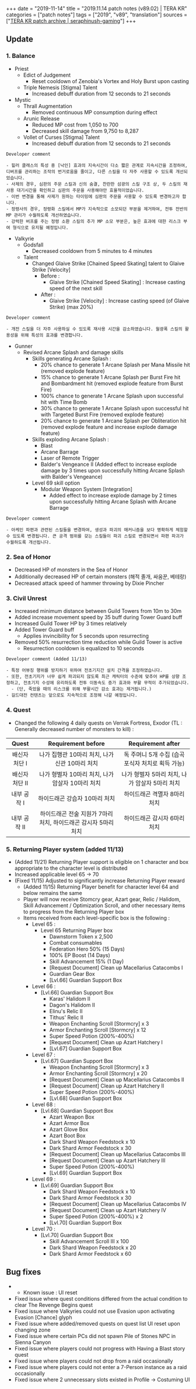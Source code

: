 +++
date = "2019-11-14"
title = "2019.11.14 patch notes (v89.02) | TERA KR"
categories = ["patch notes"]
tags = ["2019", "v89", "translation"]
sources = ["[TERA KR patch archive | seraphinush-gaming](/ko/patch/2019/v89-02)"]
+++

## Update

### **1.** Balance
- Priest
  - Edict of Judgement
    - Reset cooldown of Zenobia's Vortex and Holy Burst upon casting
  - Triple Nemesis [Stigma] Talent
    - Increased debuff duration from 12 seconds to 21 seconds
- Mystic
  - Thrall Augmentation
    - Removed continuous MP consumption during effect
  - Arunic Release
    - Reduced MP cost from 1,050 to 700
    - Decreased skill damage from 9,750 to 8,287
  - Vollet of Curses [Stigma] Talent
    - Increased debuff duration from 12 seconds to 21 seconds

```
Developer comment

- 힐러 클래스의 특성 중 [낙인] 효과의 지속시간이 다소 짧은 관계로 지속시간을 조정하여, 디버프를 관리하는 조작의 번거로움을 줄이고, 다른 스킬을 더 자주 사용할 수 있도록 개선되었습니다.
- 사제의 경우, 심판의 주문 스킬과 신의 숨결, 찬란한 섬광의 스킬 구조 상, 두 스킬의 재사용 대기시간을 확인하고 심판의 주문을 사용해야만 효율적이었습니다.
- 이번 변경을 통해 사제가 원하는 타이밍에 심판의 주문을 사용할 수 있도록 변경하고자 합니다.
- 정령사의 경우, 정령화 스킬에서 MP가 지속적으로 소모되던 부분을 제거하여, 전투 전반의 MP 관리가 수월하도록 개선하였습니다.
- 강력한 버프를 주는 정령 소환 스킬의 추가 MP 소모 부분은, 높은 효과에 대한 리스크 부여 형식으로 유지될 예정입니다.
```

- Valkyrie
  - Godsfall
    - Decreased cooldown from 5 minutes to 4 minutes
  - Talent
    - Changed Glaive Strike [Chained Speed Skating] talent to Glaive Strike [Velocity]
      - Before :
        - Glaive Strike [Chained Speed Skating] : Increase casting speed of the next skill
      - After :
        - Glaive Strike [Velocity] : Increase casting speed (of Glaive Strike) (max 20%)

```
Developer comment

- 개전 스킬을 더 자주 사용하실 수 있도록 재사용 시간을 감소하였습니다. 월광폭 스킬의 활용성을 위해 특성의 효과를 변경합니다.
```

- Gunner
  - Revised Arcane Splash and damage skills
    - Skills generating Arcane Splash :
      - 20% chance to generate 1 Arcane Splash per Mana Missile hit (removed explode feature)
      - 15% chance to generate 1 Arcane Splash per Burst Fire hit and Bombardment hit (removed explode feature from Burst Fire)
      - 100% chance to generate 1 Arcane Splash upon successful hit with Time Bomb
      - 30% chance to generate 1 Arcane Splash upon successful hit with Targeted Burst Fire (removed explode feature)
      - 20% chance to generate 1 Arcane Splash per Obliteration hit (removed explode feature and increase explode damage feature)
    - Skills exploding Arcane Splash :
      - Blast
      - Arcane Barrage
      - Laser of Remote Trigger
      - Balder's Vengeance II (Added effect to increase explode damage by 3 times upon successfully hitting Arcane Splash with Balder's Vengeance)
    - Level 69 skill option
      - Modular Weapon System [Integration]
        - Added effect to increase explode damage by 2 times upon successfully hitting Arcane Splash with Arcane Barrage

```
Developer comment

- 아케인 파편과 관련된 스킬들을 변경하여, 생성과 파괴의 매커니즘을 보다 명확하게 체험할 수 있도록 변경됩니다. 큰 공격 범위를 갖는 스킬들이 파괴 스킬로 변경되면서 파편 파괴가 수월하도록 개선됩니다.
```

### **2.** Sea of Honor
- Decreased HP of monsters in the Sea of Honor
- Additionally decreased HP of certain monsters (해적 졸개, 싸움꾼, 베테랑)
- Decreased attack speed of hammer throwing by Dixie Pincher

### **3.** Civil Unrest
- Increased minimum distance between Guild Towers from 10m to 30m
- Added increase movement speed by 35 buff during Tower Guard buff
- Increased Guild Tower HP by 3 times relatively
- Added Tower Guard buff
  - Applies invincibility for 5 seconds upon resurrecting
- Removed 50% resurrection time reduction while Guild Tower is active
  - Resurrection cooldown is equalized to 10 seconds

```
Developer comment (Added 11/13)

- 특정 어뷰징 행위를 방지하기 위하여 전초기지간 설치 간격을 조정하였습니다.
- 또한, 전초기지가 너무 쉽게 파괴되지 않도록 최근 캐릭터의 수준에 맞추어 HP를 상향 조정하고, 전초기지 수성에 유리하도록 전투 이동속도 증가 효과와 부활 무적이 추가되었습니다.
  - (단, 죽었을 때의 리스크를 위해 부활시간 감소 효과는 제거됩니다.)
- 길드대전 컨텐츠는 앞으로도 지속적으로 조정해 나갈 예정입니다.
```

### **4.** Quest
- Changed the following 4 daily quests on Verrak Fortress, Exodor (TL : Generally decreased number of monsters to kill) :

| Quest | Requirement before | Requirement after |
| :-: | :-: | :-: |
| 배신자 처단 I | 나가 집행관 10마리 처치, 나가 신관 10마리 처치 | 독 주머니 5개 수집 (습곡 포식자 처치로 획득 가능) |
| 배신자 처단 II | 나가 형벌자 10마리 처치, 나가 암살자 10마리 처치 | 나가 형벌자 5마리 처치, 나가 암살자 5마리 처치 |
| 내부 공작 I | 하이드래곤 강습자 10마리 처치 | 하이드래곤 격멸자 8마리 처치 |
| 내부 공작 II | 하이드래곤 전술 지원가 7마리 처치, 하이드래곤 감시자 5마리 처치 | 하이드래곤 감시자 6마리 처치 |

### **5.** Returning Player system (added 11/13)
- (Added 11/21) Returning Player support is eligible on 1 character and box appropriate to the character level is distributed 
- Increased applicable level 65 -> 70
- (Fixed 11/15) Adjusted to significantly increase Returning Player reward
  - (Added 11/15) Returning Player benefit for character level 64 and below remains the same
  - Player will now receive Stomcry gear, Azart gear, Relic / Halidom, Skill Advancement / Optimization Scroll, and other necessary items to progress from the Returning Player box
  - Items received from each level-specific box is the following :
    - Level 65 :
      - Level 65 Returning Player box
        - Dawnstorm Token x 2,500
        - Combat consumables
        - Federation Hero 50% (15 Days)
        - 100% EP Boost (14 Days)
        - Skill Advancement 15% (1 Day)
        - [Request Document] Clean up Macellarius Catacombs I
        - Guardian Gear Box
        - [Lvl.66] Guardian Support Box
    - Level 66 :
      - [Lvl.66] Guardian Support Box
        - Karas' Halidom II
        - Dagon's Halidom II
        - Elinu's Relic II
        - Tithus' Relic II
        - Weapon Enchanting Scroll [Stormcry] x 3
        - Armor Enchanting Scroll [Stormcry] x 12
        - Super Speed Potion (200%-400%)
        - [Request Document] Clean up Azart Hatchery I
        - [Lvl.67] Guardian Support Box
    - Level 67 :
      - [Lvl.67] Guardian Support Box
        - Weapon Enchanting Scroll [Stormcry] x 3
        - Armor Enchanting Scroll [Stormcry] x 20
        - [Request Document] Clean up Macellarius Catacombs II
        - [Request Document] Clean up Azart Hatchery II
        - Super Speed Potion (200%-400%)
        - [Lvl.68] Guardian Support Box
    - Level 68 :
      - [Lvl.68] Guardian Support Box
        - Azart Weapon Box
        - Azart Armor Box
        - Azart Glove Box
        - Azart Boot Box
        - Dark Shard Weapon Feedstock x 10
        - Dark Shard Armor Feedstock x 30
        - [Request Document] Clean up Macellarius Catacombs III
        - [Request Document] Clean up Azart Hatchery III
        - Super Speed Potion (200%-400%)
        - [Lvl.69] Guardian Support Box
    - Level 69 :
      - [Lvl.69] Guardian Support Box
        - Dark Shard Weapon Feedstock x 10
        - Dark Shard Armor Feedstock x 30
        - [Request Document] Clean up Macellarius Catacombs IV
        - [Request Document] Clean up Azart Hatchery IV
        - Super Speed Potion (200%-400%) x 2
        - [Lvl.70] Guardian Support Box
    - Level 70 :
      - [Lvl.70] Guardian Support Box
        - Skill Advancement Scroll III x 100
        - Dark Shard Weapon Feedstock x 20
        - Dark Shard Armor Feedstock x 60

## Bug fixes

- * Known issue : UI reset
- Fixed issue where quest conditions differed from the actual condition to clear The Revenge Begins quest
- Fixed issue where Valkyries could not use Evasion upon activating Evasion [Chance] glyph
- Fixed issue where added/removed quests on quest list UI reset upon changing zone
- Fixed issue where certain PCs did not spawn Pile of Stones NPC in Sienna Canyon
- Fixed issue where players could not progress with Having a Blast story quest
- Fixed issue where players could not drop from a raid occasionally
- Fixed issue where players could not enter a 7-Person instance as a raid occasionally
- Fixed issue where 2 unnecessary slots existed in Profile -> Costuming UI
